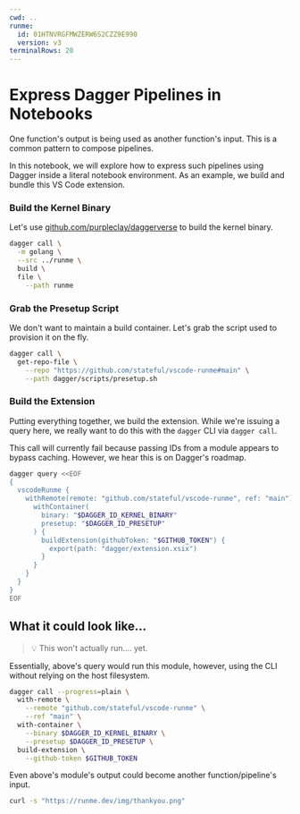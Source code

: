 ```yaml
---
cwd: ..
runme:
  id: 01HTNVRGFMWZERW6S2CZZ9E990
  version: v3
terminalRows: 20
---
```


# Express Dagger Pipelines in Notebooks

One function's output is being used as another function's input. This is a common pattern to compose pipelines.

In this notebook, we will explore how to express such pipelines using Dagger inside a literal notebook environment. As an example, we build and bundle this VS Code extension.

### Build the Kernel Binary

Let's use [github.com/purpleclay/daggerverse](https://daggerverse.dev/mod/github.com/purpleclay/daggerverse/golang) to build the kernel binary.

```sh {"id":"01J04HR247XE1TK2MVB9SR4W51","name":"KERNEL_BINARY"}
dagger call \
  -m golang \
  --src ../runme \
  build \
  file \
    --path runme
```

### Grab the Presetup Script

We don't want to maintain a build container. Let's grab the script used to provision it on the fly.

```sh {"id":"01J04N5MHBFHPQQZ0HDGVQVC70","name":"PRESETUP"}
dagger call \
  get-repo-file \
    --repo "https://github.com/stateful/vscode-runme#main" \
    --path dagger/scripts/presetup.sh
```

### Build the Extension

Putting everything together, we build the extension. While we're issuing a query here, we really want to do this with the `dagger` CLI via `dagger call`.

This call will currently fail because passing IDs from a module appears to bypass caching. However, we hear this is on Dagger's roadmap.

```sh {"id":"01J04KG1K4S8ZND9RYXKFVP4GK"}
dagger query <<EOF
{
  vscodeRunme {
    withRemote(remote: "github.com/stateful/vscode-runme", ref: "main") {
      withContainer(
        binary: "$DAGGER_ID_KERNEL_BINARY"
        presetup: "$DAGGER_ID_PRESETUP"
      ) {
        buildExtension(githubToken: "$GITHUB_TOKEN") {
          export(path: "dagger/extension.xsix")
        }
      }
    }
  }
}
EOF
```

## What it could look like...

> 💡 This won't actually run.... yet.

Essentially, above's query would run this module, however, using the CLI without relying on the host filesystem.

```sh {"excludeFromRunAll":"true","id":"01J04HR247XE1TK2MVBBPV7ZM7","name":"EXTENSION_VSIX"}
dagger call --progress=plain \
  with-remote \
    --remote "github.com/stateful/vscode-runme" \
    --ref "main" \
  with-container \
    --binary $DAGGER_ID_KERNEL_BINARY \
    --presetup $DAGGER_ID_PRESETUP \
  build-extension \
    --github-token $GITHUB_TOKEN
```

Even above's module's output could become another function/pipeline's input.

```sh {"id":"01J094XAEPWN0JM13BFT9VVVB3","interactive":"false"}
curl -s "https://runme.dev/img/thankyou.png"
```
